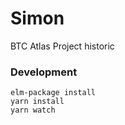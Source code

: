 # Simon

BTC Atlas Project historic

### Development

    elm-package install
    yarn install
    yarn watch
